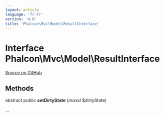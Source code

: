 ```yaml
---
layout: article
language: 'fr-fr'
version: '4.0'
title: 'Phalcon\Mvc\Model\ResultInterface'
---
```


# Interface **Phalcon\Mvc\Model\ResultInterface**

<a href="https://github.com/phalcon/cphalcon/tree/v3.4.0/phalcon/mvc/model/resultinterface.zep" class="btn btn-default btn-sm">Source on GitHub</a>

## Methods

abstract public **setDirtyState** (*mixed* $dirtyState)

...